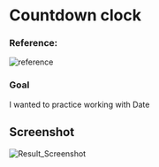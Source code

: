 # Countdown clock
### Reference:
![reference](https://user-images.githubusercontent.com/21283020/213938114-f6e143dc-fd15-4324-8397-2486bb129160.jpg)


### Goal
I wanted to practice working with Date

## Screenshot
![Result_Screenshot](https://user-images.githubusercontent.com/21283020/213938133-d5702401-973d-4c28-923d-c987830b2294.jpg)

